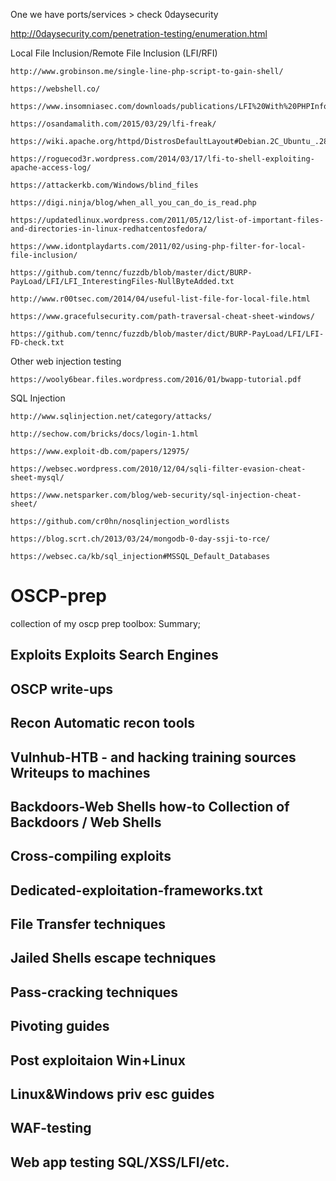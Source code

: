 
One we have ports/services > check 0daysecurity 

 http://0daysecurity.com/penetration-testing/enumeration.html   



Local File Inclusion/Remote File Inclusion (LFI/RFI)



    http://www.grobinson.me/single-line-php-script-to-gain-shell/

    https://webshell.co/

    https://www.insomniasec.com/downloads/publications/LFI%20With%20PHPInfo%20Assistance.pdf

    https://osandamalith.com/2015/03/29/lfi-freak/

    https://wiki.apache.org/httpd/DistrosDefaultLayout#Debian.2C_Ubuntu_.28Apache_httpd_2.x.29

    https://roguecod3r.wordpress.com/2014/03/17/lfi-to-shell-exploiting-apache-access-log/

    https://attackerkb.com/Windows/blind_files

    https://digi.ninja/blog/when_all_you_can_do_is_read.php

    https://updatedlinux.wordpress.com/2011/05/12/list-of-important-files-and-directories-in-linux-redhatcentosfedora/

    https://www.idontplaydarts.com/2011/02/using-php-filter-for-local-file-inclusion/

    https://github.com/tennc/fuzzdb/blob/master/dict/BURP-PayLoad/LFI/LFI_InterestingFiles-NullByteAdded.txt

    http://www.r00tsec.com/2014/04/useful-list-file-for-local-file.html

    https://www.gracefulsecurity.com/path-traversal-cheat-sheet-windows/

    https://github.com/tennc/fuzzdb/blob/master/dict/BURP-PayLoad/LFI/LFI-FD-check.txt

    

    

Other web injection testing 

    https://wooly6bear.files.wordpress.com/2016/01/bwapp-tutorial.pdf 





SQL Injection



    http://www.sqlinjection.net/category/attacks/

    http://sechow.com/bricks/docs/login-1.html

    https://www.exploit-db.com/papers/12975/

    https://websec.wordpress.com/2010/12/04/sqli-filter-evasion-cheat-sheet-mysql/

    https://www.netsparker.com/blog/web-security/sql-injection-cheat-sheet/

    https://github.com/cr0hn/nosqlinjection_wordlists

    https://blog.scrt.ch/2013/03/24/mongodb-0-day-ssji-to-rce/

    https://websec.ca/kb/sql_injection#MSSQL_Default_Databases
# OSCP-prep
collection of my oscp prep toolbox:
Summary;
 
Exploits 
Exploits Search Engines
--
OSCP write-ups 
--
Recon 
Automatic recon tools
--
Vulnhub-HTB - and hacking training sources
Writeups to machines 
--
Backdoors-Web Shells how-to 
Collection of Backdoors / Web Shells 
--
Cross-compiling exploits
-- 
Dedicated-exploitation-frameworks.txt 
-- 
File Transfer techniques
--
Jailed Shells escape techniques
--
Pass-cracking techniques 
--
Pivoting guides 
--
Post exploitaion Win+Linux
--
Linux&Windows priv esc guides 
--
WAF-testing
--
Web app testing 
SQL/XSS/LFI/etc.
-- 
